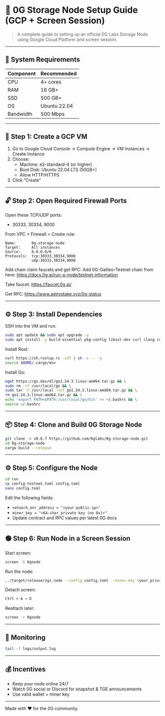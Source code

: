 
# 🚀 0G Storage Node Setup Guide (GCP + Screen Session)

> A complete guide to setting up an official 0G Labs Storage Node using Google Cloud Platform and screen session.

---

## 🧱 System Requirements

| Component     | Recommended |
|---------------|-------------|
| CPU           | 4+ cores    |
| RAM           | 16 GB+      |
| SSD           | 500 GB+     |
| OS            | Ubuntu 22.04|
| Bandwidth     | 500 Mbps    |

---

## 🔧 Step 1: Create a GCP VM

1. Go to Google Cloud Console → Compute Engine → VM Instances → Create Instance
2. Choose:
   - Machine: e2-standard-4 (or higher)
   - Boot Disk: Ubuntu 22.04 LTS (50GB+)
   - Allow HTTP/HTTPS
3. Click “Create”

---

## 🔓 Step 2: Open Required Firewall Ports

Open these TCP/UDP ports:

- 30333, 30334, 9000

From VPC > Firewall > Create rule:

```
Name:       0g-storage-node
Target:     All instances
Source:     0.0.0.0/0
Protocols:  tcp:30333,30334,9000
            udp:30333,30334,9000
```
Add chain claim faucets and get RPC:
Add 0G-Galileo-Testnet chain from here: https://docs.0g.ai/run-a-node/testnet-information

Take faucet: https://faucet.0g.ai/

Get RPC: https://www.astrostake.xyz/0g-status

---

## ⚙️ Step 3: Install Dependencies

SSH into the VM and run:

```bash
sudo apt update && sudo apt upgrade -y
sudo apt install -y build-essential pkg-config libssl-dev curl clang cmake screen git unzip
```

Install Rust:

```bash
curl https://sh.rustup.rs -sSf | sh -s -- -y
source $HOME/.cargo/env
```

Install Go:

```bash
wget https://go.dev/dl/go1.24.3.linux-amd64.tar.gz && \
sudo rm -rf /usr/local/go && \
sudo tar -C /usr/local -xzf go1.24.3.linux-amd64.tar.gz && \
rm go1.24.3.linux-amd64.tar.gz && \
echo 'export PATH=$PATH:/usr/local/go/bin' >> ~/.bashrc && \
source ~/.bashrc
```

---

## 📦 Step 4: Clone and Build 0G Storage Node

```bash
git clone -b v0.8.7 https://github.com/0glabs/0g-storage-node.git
cd 0g-storage-node
cargo build --release
```

---

## ⚙️ Step 5: Configure the Node

```bash
cd run
cp config-testnet.toml config.toml
nano config.toml
```

Edit the following fields:

- `network_enr_address = "<your-public-ip>"`
- `miner_key = "<64-char private key (no 0x)>"`
- Update contract and RPC values per latest 0G docs

---

## 🟢 Step 6: Run Node in a Screen Session

Start screen:

```bash
screen -S 0gnode
```

Run the node:

```bash
../target/release/zgs_node --config config.toml --miner-key <your_private_key>
```

Detach screen:

```bash
Ctrl + A → D
```

Reattach later:

```bash
screen -r 0gnode
```

---

## 🧪 Monitoring

```bash
tail -f logs/output.log
```

---

## 💰 Incentives

- Keep your node online 24/7
- Watch 0G social or Discord for snapshot & TGE announcements
- Use valid wallet + miner key

---

Made with ❤️ for the 0G community.
